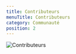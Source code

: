 ```yaml
---
title: Contributeurs
menuTitle: Contributeurs
category: Communauté
position: 2
---
```


![Contributeurs](https://contrib.rocks/image?repo=hoppscotch/hoppscotch)
